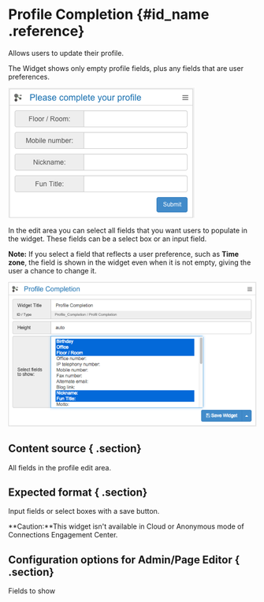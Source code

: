 # Profile Completion {#id_name .reference}

Allows users to update their profile.

The Widget shows only empty profile fields, plus any fields that are user preferences.

![image](images/image101.png)

In the edit area you can select all fields that you want users to populate in the widget. These fields can be a select box or an input field.

**Note:** If you select a field that reflects a user preference, such as **Time zone**, the field is shown in the widget even when it is not empty, giving the user a chance to change it.

![image](images/image102.png)

## Content source { .section}

All fields in the profile edit area.

## Expected format { .section}

Input fields or select boxes with a save button.

**Caution:**This widget isn't available in Cloud or Anonymous mode of Connections Engagement Center.

## Configuration options for Admin/Page Editor { .section}

Fields to show

